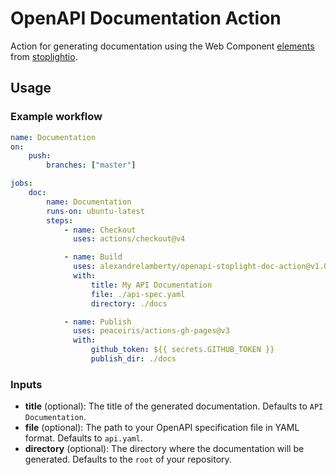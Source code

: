 # OpenAPI Documentation Action

Action for generating documentation using the Web Component
[elements](https://github.com/stoplightio/elements) from
[stoplightio](https://github.com/stoplightio/).

## Usage

### Example workflow

```yaml
name: Documentation
on: 
    push:
        branches: ["master"]

jobs:
    doc:
        name: Documentation
        runs-on: ubuntu-latest
        steps:
            - name: Checkout
              uses: actions/checkout@v4

            - name: Build
              uses: alexandrelamberty/openapi-stoplight-doc-action@v1.0.0
              with:
                  title: My API Documentation
                  file: ./api-spec.yaml
                  directory: ./docs

            - name: Publish
              uses: peaceiris/actions-gh-pages@v3
              with:
                  github_token: ${{ secrets.GITHUB_TOKEN }}
                  publish_dir: ./docs
```

### Inputs

- **title** (optional): The title of the generated documentation. Defaults to
  `API Documentation`.
- **file** (optional): The path to your OpenAPI specification file in YAML
  format. Defaults to `api.yaml`.
- **directory** (optional): The directory where the documentation will be
  generated. Defaults to the `root` of your repository.
